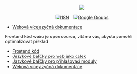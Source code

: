 <p align="center"><a href="https://wac.tax"><img src="https://cdn.jsdelivr.net/gh/wactax/img/logo.svg"/></a></p><p align="center"><a href="https://github.com/wactax/wac.tax/blob/main/doc/README.md#readme"><img alt="I18N" src="https://cdn.jsdelivr.net/gh/wactax/img/t.svg"/></a>　<a href="https://groups.google.com/u/2/g/wactax"><img alt="Google Groups" src="https://cdn.jsdelivr.net/gh/wactax/img/g-groups.svg"/></a></p>

* [Webová vícejazyčná dokumentace](https://github.com/xxai-doc)

Frontend kód webu je open source, vítáme vás, abyste pomohli optimalizovat překlad

* [Frontend kód](https://github.com/xxai-art/web)
* [Jazykové balíčky pro web jako celek](https://github.com/xxai-art/web/tree/main/i18n)
* [Jazykové balíčky pro přihlašovací moduly](https://github.com/wacpkg/user/tree/main/ui.i18n)
* [Webová vícejazyčná dokumentace](https://github.com/xxai-doc)

